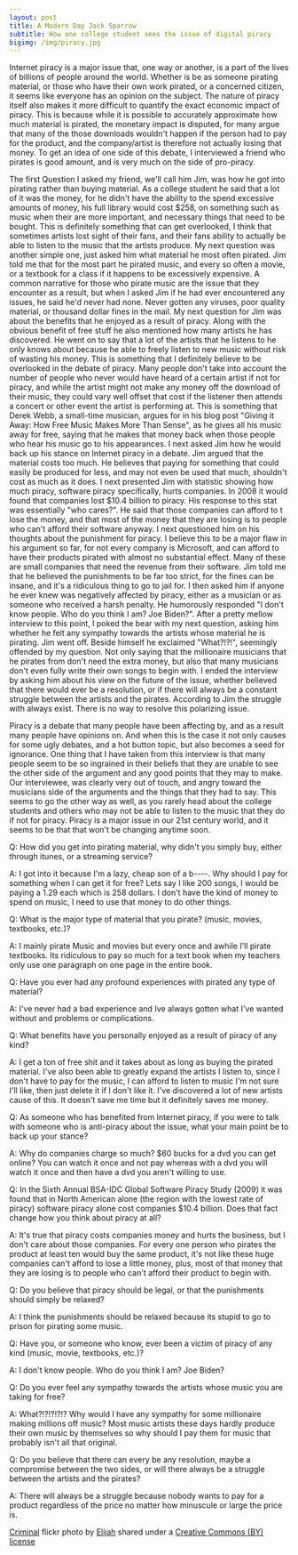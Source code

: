 ```yaml
---
layout: post
title: A Modern Day Jack Sparrow
subtitle: How one college student sees the issue of digital piracy
bigimg: /img/piracy.jpg
---
```

Internet piracy is a major issue that, one way or another, is a part of the lives of billions of people around the world. Whether is be as someone pirating material, or those who have their own work pirated, or a concerned citizen, it seems like everyone has an opinion on the subject. The nature of piracy itself also makes it more difficult to quantify the exact economic impact of piracy. This is because while it is possible to accurately approximate how much material is pirated, the monetary impact is disputed, for many argue that many of the those downloads wouldn't happen if the person had to pay for the product, and the company/artist is therefore not actually losing that money. To get an idea of one side of this debate, I interviewed a friend who pirates is good amount, and is very much on the side of pro-piracy.

The first Question I asked my friend, we'll call him Jim, was how he got into pirating rather than buying material. As a college student he said that a lot of it was the money, for he didn't have the ability to the spend excessive amounts of money, his full library would cost $258, on something such as music when their are more important, and necessary things that need to be bought. This is definitely something that can get overlooked, I think that sometimes artists lost sight of their fans, and their fans ability to actually be able to listen to the music that the artists produce. My next question was another simple one, just asked him what material he most often pirated. Jim told me that for the most part he pirated music, and every so often a movie, or a textbook for a class if it happens to be excessively expensive. A common narrative for those who pirate music are the issue that they encounter as a result, but when I asked Jim if he had ever encountered any issues, he said he'd never had none. Never gotten any viruses, poor quality material, or thousand dollar fines in the mail. My next question for Jim was about the benefits that he enjoyed as a result of piracy. Along with the obvious benefit of free stuff he also mentioned how many artists he has discovered. He went on to say that a lot of the artists that he listens to he only knows about because he able to freely listen to new music without risk of wasting his money. This is something that I definitely believe to be overlooked in the debate of piracy. Many people don't take into account the number of people who never would have heard of a certain artist if not for piracy, and while the artist might not make any money off the download of their music, they could vary well offset that cost if the listener then attends a concert or other event the artist is performing at. This is something that Derek Webb, a small-time musician, argues for in his blog post "Giving it Away: How Free Music Makes More Than Sense", as he gives all his music away for free, saying that he makes that money back when those people who hear his music go to his appearances. I next asked Jim how he would back up his stance on Internet piracy in a debate. Jim argued that the material costs too much. He believes that paying for something that could easily be produced for less, and may not even be used that much, shouldn't cost as much as it does. I next presented Jim with statistic showing how much piracy, software piracy specifically, hurts companies. In 2008 it would found that companies lost $10.4 billion to piracy. His response to this stat was essentially "who cares?". He said that those companies can afford to t lose the money, and that most of the money that they are losing is to people who can't afford their software anyway. I next questioned him on his thoughts about the punishment for piracy. I believe this to be a major flaw in his argument so far, for not every company is Microsoft, and can afford to have their products pirated with almost no substantial effect. Many of these are small companies that need the revenue from their software. Jim told me that he believed the punishments to be far too strict, for the fines can be insane, and it's a ridiculous thing to go to jail for. I then asked him if anyone he ever knew was negatively affected by piracy, either as a musician or as someone who received a harsh penalty. He humorously responded "I don't know people. Who do you think I am? Joe Biden?". After a pretty mellow interview to this point, I poked the bear with my next question, asking him whether he felt any sympathy towards the artists whose material he is pirating. Jim went off. Beside himself he exclaimed "What?!?!", seemingly offended by my question. Not only saying that the millionaire musicians that he pirates from don't need the extra money, but also that many musicians don't even fully write their own songs to begin with. I ended the interview by asking him about his view on the future of the issue, whether believed that there would ever be a resolution, or if there will always be a constant struggle between the artists and the pirates. According to Jim the struggle with always exist. There is no way to resolve this polarizing issue.

Piracy is a debate that many people have been affecting by, and as a result many people have opinions on. And when this is the case it not only causes for some ugly debates, and a hot button topic, but also becomes a seed for ignorance. One thing that I have taken from this interview is that many people seem to be so ingrained in their beliefs that they are unable to see the other side of the argument and any good points that they may to make. Our interviewee, was clearly very out of touch, and angry toward the musicians side of the arguments and the things that they had to say. This seems to go the other way as well, as you rarely head about the college students and others who may not be able to listen to the music that they do if not for piracy. Piracy is a major issue in our 21st century world, and it seems to be that that won't be changing anytime soon.

Q: How did you get into pirating material, why didn't you simply buy, either through itunes, or a streaming service?

A: I got into it because I'm a lazy, cheap son of a b----. Why should I pay for something when I can get it for free? Lets say I like 200 songs, I would be paying a 1.29 each which is 258 dollars. I don't have the kind of money to spend on music, I need to use that money to do other things.

Q: What is the major type of material that you pirate? (music, movies, textbooks, etc.)?

A: I mainly pirate Music and movies but every once and awhile I'll pirate textbooks. Its ridiculous to pay so much for a text book when my teachers only use one paragraph on one page in the entire book.

Q: Have you ever had any profound experiences with pirated any type of material?

A: I've never had a bad experience and Ive always gotten what I've wanted without and problems or complications.

Q: What benefits have you personally enjoyed as a result of piracy of any kind?

A: I get a ton of free shit and it takes about as long as buying the pirated material. I've also been able to greatly expand the artists I listen to, since I don't have to pay for the music, I can afford to listen to music I'm not sure I'll like, then just delete it if I don't like it. I've discovered a lot of new artists cause of this. It doesn't save me time but it definitely saves me money.

Q: As someone who has benefited from Internet piracy, if you were to talk with someone who is anti-piracy about the issue, what your main point be to back up your stance?

A: Why do companies charge so much? $60 bucks for a dvd you can get online? You can watch it once and not pay whereas with a dvd you will watch it once and then have a dvd you aren't willing to use.

Q: In the Sixth Annual BSA-IDC Global Software Piracy Study (2009) it was found that in North American alone (the region with the lowest rate of piracy) software piracy alone cost companies $10.4 billion. Does that fact change how you think about piracy at all?

A: It's true that piracy costs companies money and hurts the business, but I don't care about those companies. For every one person who pirates the product at least ten would buy the same product, it's not like these huge companies can't afford to lose a little money, plus, most of that money that they are losing is to people who can't afford their product to begin with.

Q: Do you believe that piracy should be legal, or that the punishments should simply be relaxed?

A: I think the punishments should be relaxed because its stupid to go to prison for pirating some music.

Q: Have you, or someone who know, ever been a victim of piracy of any kind (music, movie, textbooks, etc.)?

A: I don't know people. Who do you think I am? Joe Biden?

Q: Do you ever feel any sympathy towards the artists whose music you are taking for free?

A: What?!?!?!?!? Why would I have any sympathy for some millionaire making millions off music? Most music artists these days hardly produce their own music by themselves so why should I pay them for music that probably isn't all that original.

Q: Do you believe that there can every be any resolution, maybe a compromise between the two sides, or will there always be a struggle between the artists and the pirates?

A: There will always be a struggle because nobody wants to pay for a product regardless of the price no matter how minuscule or large the price is.

<a title="Criminal" href="https://flickr.com/photos/evdg/15317533">Criminal</a> flickr photo by <a href="https://flickr.com/people/evdg">Elijah</a> shared under a <a href="https://creativecommons.org/licenses/by/2.0/">Creative Commons (BY) license</a>

